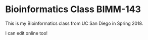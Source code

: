 # Bioinformatics Class BIMM-143

This is my Bioinformatics class from UC San Diego in Spring 2018.

I can edit online too!
